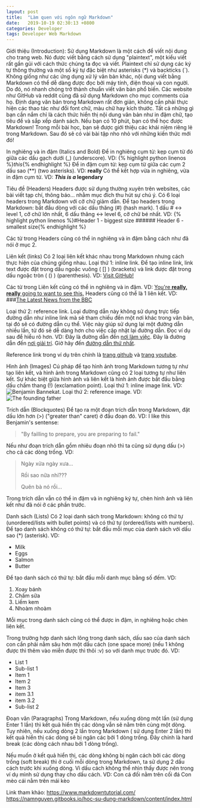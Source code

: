 ```yaml
---
layout: post
title:  "Làm quen với ngôn ngữ Markdown"
date:   2019-10-19 02:30:13 +0800
categories: Developer
tags: Developer Web Markdown
---
```


Giới thiệu (Introduction):
Sử dụng Markdown là một cách để viết nội dung cho trang web. Nó được viết bằng cách sử dụng "plaintext", một kiểu viết rất gần gũi với cách thức chúng ta đọc và viết. Plaintext chỉ sử dụng các ký tự thông thường và một số ký tự đặc biệt như asterisks (*) và backticks (`).
Không giống như các ứng dụng xử lý văn bản khác, nội dung viết bằng Markdown có thể dễ dàng được đọc bởi máy tính, điện thoại và con người. Do đó, nó nhanh chóng trở thành chuẩn viết văn bản phổ biến. Các website như GitHub và reddit cũng đã sử dụng Markdown cho mục comments của họ.
Định dạng văn bản trong Markdown rất đơn giản, không cần phải thực hiện các thao tác như đổi font chữ, màu chữ hay kích thước. Tất cả những gì bạn cần nắm chỉ là cách thức hiển thị nội dung văn bản như in đậm chữ, tạo tiêu đề và sắp xếp danh sách.
Nếu bạn có 10 phút, bạn có thể học được Markdown!
Trong mỗi bài học, bạn sẽ được giới thiệu các khái niệm riêng lẻ trong Markdown. Sau đó sẽ có vài bài tập nho nhỏ với những kiến thức mới đó!

In nghiêng và in đậm (Italics and Bold)
Để in nghiêng cụm từ: kẹp cụm từ đó giữa các dấu gạch dưới (_) (underscore). VD: {% highlight python linenos %}_this_{% endhighlight %}
Để in đậm cụm từ: kẹp cụm từ giữa các cụm 2 dấu sao (**) (two asterisks). VD: **really**
Có thể kết hợp vừa in nghiêng, vừa in đậm cụm từ. VD: **_This is a_ legendary**

Tiêu đề (Headers)
Headers được sử dụng thường xuyên trên websites, các bài viết tạp chí, thông báo... nhằm mục đích thu hút sự chú ý.
Có 6 loại headers trong Markdown với cỡ chữ giảm dần.
Để tạo headers trong Markdown:  bắt đầu dòng với các dấu thăng (#) (hash mark). 1 dấu # <-> level 1, cỡ chữ lớn nhất, 6 dấu thăng <-> level 6, cỡ chữ bé nhất.
VD: {% highlight python linenos %}#Header 1 - biggest size
    ###### Header 6 - smallest size{% endhighlight %}

Các từ trong Headers cũng có thể in nghiêng và in đậm bằng cách như đã nói ở mục 2.

Liên kết (links)
Có 2 loại liên kết khác nhau trong Markdown nhưng cách thực hiện của chúng giống nhau.
Loại thứ 1: inline link. Để tạo inline link, link text được đặt trong dấu ngoặc vuông ( [] ) (brackets) và link được đặt trong dấu ngoặc tròn ( () ) (parenthesis). VD: [Visit GitHub!](www.github.com)

Các từ trong Liên kết cũng có thể in nghiêng và in đậm. VD: [You're **really, really** going to want to see this.](www.github.com)
Headers cũng có thể là 1 liên kết. VD: ###[The Latest News from the BBC](www.github.com)

Loại thứ 2: reference link. Loại đường dẫn này không sử dụng trực tiếp đường dẫn như inline link mà sẽ tham chiếu đến một nơi khác trong văn bản, tại đó sẽ có đường dẫn cụ thể. Việc này giúp sử dụng lại một đường dẫn nhiều lần, từ đó sẽ dễ dàng hơn cho việc cập nhật lại đường dẫn. Đọc ví dụ sau để hiểu rõ hơn.
VD:
Đây là đường dẫn đến [nơi làm việc][trang github].
Đây là đường dẫn đến [nơi giải trí][trang youtube].
Giờ hãy đến [đường dẫn thứ nhất][trang github].

[trang github]: www.github.com
[trang youtube]: www.youtube.com

Reference link trong ví dụ trên chính là [trang github] và [trang youtube].


Hình ảnh (Images)
Cú pháp để tạo hình ảnh trong Markdown tương tự như tạo liên kết, và hình ảnh trong Markdown cũng có 2 loại tương tự như liên kết. Sự khác biệt giữa hình ảnh và liên kết là hình ảnh được bắt đầu bằng dấu chấm thang (!) (exclamation point).
Loại thứ 1: inline image link.
VD: ![Benjamin Bannekat](https://octodex.github.com/images/bannekat.png).
Loại thứ 2: reference image.
VD:
![The founding father][Father]

[Father]: http://octodex.github.com/images/founding-father.jpg


Trích dẫn (Blockquotes)
Để tạo ra một đoạn trích dẫn trong Markdown, đặt dấu lớn hơn (>) ("greater than" caret) ở đầu đoạn đó.
VD: I like this Benjamin's sentense:
>"By failling to prepare, you are preparing to fail."

Nếu như đoạn trích dẫn gồm nhiêu đoạn nhỏ thì ta cũng sử dụng dấu (>) cho cả các dòng trống.
VD:
> Ngày xửa ngày xưa...
>
> Rồi sao nữa nhỉ???
>
> Quên bà nó rồi...

Trong trích dẫn vẫn có thể in đậm và in nghiêng ký tự, chèn hình ảnh và liên kết như đã nói ở các phần trước.

Danh sách (Lists)
Có 2 loại danh sách trong Markdown: không có thứ tự (unordered/lists with bullet points) và có thứ tự (ordered/lists with numbers).
Để tạo danh sách không có thứ tự: bắt đầu mỗi mục của danh sách với dấu sao (*) (asterisk).
VD:
* Milk
* Eggs
* Salmon
* Butter

Để tạo danh sách có thứ tự: bắt đầu mỗi danh mục bằng số đếm.
VD:
1. Xoay bánh
2. Chấm sữa
3. Liếm kem
4. Nhoàm nhoàm

Mỗi mục trong danh sách cũng có thể được in đậm, in nghiêng hoặc chèn liên kết.

Trong trường hợp danh sách lông trong danh sách, dấu sao của danh sách con cần phải nằm sâu hơn một dấu cách (one space more) (nếu 1 không được thì thêm vào miễn được thì thôi :v) so với danh mục trước đó.
VD:
* List 1
 * Sub-list 1
  * Item 1
  * Item 2
  * Item 3
   * item 3.1
   * item 3.2
 * Sub-list 2
 
Đoạn văn (Paragraphs)
Trong Markdown, nếu xuống dòng một lần (sử dụng Enter 1 lần) thì kết quả hiển thị các dòng vẫn sẽ nằm trên cùng một dòng. Tuy nhiên, nếu xuống dòng 2 lần trong Markdown ( sử dụng Enter 2 lần) thì kết quả hiển thị các dòng sẽ bị ngăn các bởi 1 dòng trống. Đây chính là hard break (các dòng cách nhau bởi 1 dòng trống).

Nếu muốn ở kết quả hiển thị, các dòng không bị ngăn cách bởi các dòng trống (soft break) thì ở cuối mỗi dòng trong Markdown, ta sử dụng 2 dấu cách trước khi xuống dòng. Vì dấu cách không thể nhìn thấy được nên trong ví dụ mình sử dụng <space> thay cho dấu cách.
VD:
Con cá đối nằm trên cối đá<space><space>
Con mèo cái nằm trên mái kèo<space><space>

Link tham khảo:
https://www.markdowntutorial.com/
https://namnguyen.gitbooks.io/hoc-su-dung-markdown/content/index.html
